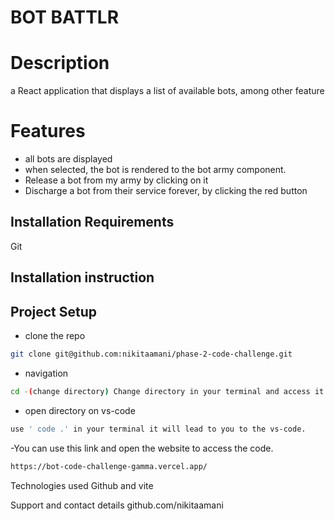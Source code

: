 # BOT BATTLR

# Description
a React application that displays a
list of available bots, among other feature
# Features
- all bots are displayed
- when selected, the bot is rendered to the bot army component.
- Release a bot from my army by clicking on it
- Discharge a bot from their service forever, by clicking the red button 

## Installation Requirements
Git

## Installation instruction

## Project Setup
- clone the repo  
```bash
git clone git@github.com:nikitaamani/phase-2-code-challenge.git
```
- navigation
```bash 
cd -(change directory) Change directory in your terminal and access it.
```
- open directory on vs-code
```bash 
use ' code .' in your terminal it will lead to you to the vs-code.
```
-You can use this link and open the website to access the code.
```bash
https://bot-code-challenge-gamma.vercel.app/
```
Technologies used Github and vite

Support and contact details github.com/nikitaamani